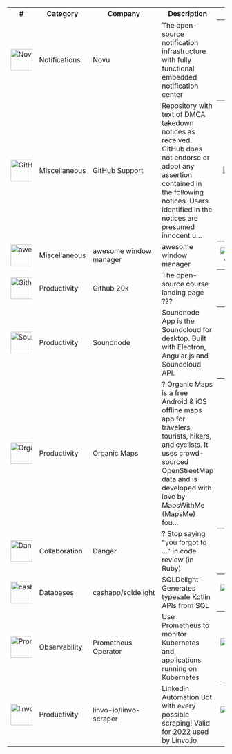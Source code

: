 
<table>
    <tr>
        <th>#</th>
        <th>Category</th>
        <th>Company</th>
        <th>Description</th>
        <th>Stars</th>
    </tr>
        <tr>
        <td nowrap="nowrap"><img width="50" alt="Novu" src="https://libraries.github20k.com/images/uploads/2023/05/newshot-novu-2.png" /></td>
        <td>Notifications</td>
        <td>Novu</td>
        <td>The open-source notification infrastructure with fully functional embedded notification center</td>
        <th><img alt="Novu" src="https://img.shields.io/github/stars/novuhq/novu?style=social" /></th>
    </tr>
    <tr>
        <td nowrap="nowrap"><img width="50" alt="GitHub Support" src="https://libraries.github20k.com/images/uploads/2023/05/newshot-dmca.png" /></td>
        <td>Miscellaneous</td>
        <td>GitHub Support</td>
        <td>Repository with text of DMCA takedown notices as received. GitHub does not endorse or adopt any assertion contained in the following notices. Users identified in the notices are presumed innocent u…</td>
        <th><img alt="GitHub Support" src="https://img.shields.io/github/stars/github/dmca?style=social" /></th>
    </tr>
    <tr>
        <td nowrap="nowrap"><img width="50" alt="awesome window manager" src="https://libraries.github20k.com/images/uploads/2023/05/newshot-awesome.png" /></td>
        <td>Miscellaneous</td>
        <td>awesome window manager</td>
        <td>awesome window manager</td>
        <th><img alt="awesome window manager" src="https://img.shields.io/github/stars/awesomeWM/awesome?style=social" /></th>
    </tr>
    <tr>
        <td nowrap="nowrap"><img width="50" alt="Github 20k" src="https://libraries.github20k.com/images/uploads/2023/05/newshot-super-star-1.png" /></td>
        <td>Productivity</td>
        <td>Github 20k</td>
        <td>The open-source course landing page <g-emoji class="g-emoji" alias="rocket" fallback-src="https://github.githubassets.com/images/icons/emoji/unicode/1f680.png">?</g-emoji><g-emoji class="g-emoji" alias="rocket" fallback-src="https://github.githubassets.com/images/icons/emoji/unicode/1f680.png">?</g-emoji><g-emoji class="g-emoji" alias="rocket" fallback-src="https://github.githubassets.com/images/icons/emoji/unicode/1f680.png">?</g-emoji></td>
        <th><img alt="Github 20k" src="https://img.shields.io/github/stars/github-20k/super-star?style=social" /></th>
    </tr>
    <tr>
        <td nowrap="nowrap"><img width="50" alt="Soundnode" src="https://libraries.github20k.com/images/uploads/2023/05/newshot-soundnode-app.png" /></td>
        <td>Productivity</td>
        <td>Soundnode</td>
        <td>Soundnode App is the Soundcloud for desktop. Built with Electron, Angular.js and Soundcloud API.</td>
        <th><img alt="Soundnode" src="https://img.shields.io/github/stars/Soundnode/soundnode-app?style=social" /></th>
    </tr>
    <tr>
        <td nowrap="nowrap"><img width="50" alt="Organic Maps" src="https://libraries.github20k.com/images/uploads/2023/05/newshot-organicmaps.png" /></td>
        <td>Productivity</td>
        <td>Organic Maps</td>
        <td><g-emoji class="g-emoji" alias="leaves" fallback-src="https://github.githubassets.com/images/icons/emoji/unicode/1f343.png">?</g-emoji> Organic Maps is a free Android &amp; iOS offline maps app for travelers, tourists, hikers, and cyclists. It uses crowd-sourced OpenStreetMap data and is developed with love by MapsWithMe (MapsMe) fou…</td>
        <th><img alt="Organic Maps" src="https://img.shields.io/github/stars/organicmaps/organicmaps?style=social" /></th>
    </tr>
    <tr>
        <td nowrap="nowrap"><img width="50" alt="Danger" src="https://libraries.github20k.com/images/uploads/2023/05/newshot-danger.png" /></td>
        <td>Collaboration</td>
        <td>Danger</td>
        <td><g-emoji class="g-emoji" alias="no_entry_sign" fallback-src="https://github.githubassets.com/images/icons/emoji/unicode/1f6ab.png">?</g-emoji> Stop saying "you forgot to …" in code review (in Ruby)</td>
        <th><img alt="Danger" src="https://img.shields.io/github/stars/danger/danger?style=social" /></th>
    </tr>
    <tr>
        <td nowrap="nowrap"><img width="50" alt="cashapp/sqldelight" src="https://libraries.github20k.com/images/uploads/2023/05/newshot-sqldelight.png" /></td>
        <td>Databases</td>
        <td>cashapp/sqldelight</td>
        <td>SQLDelight - Generates typesafe Kotlin APIs from SQL</td>
        <th><img alt="cashapp/sqldelight" src="https://img.shields.io/github/stars/cashapp/sqldelight?style=social" /></th>
    </tr>
    <tr>
        <td nowrap="nowrap"><img width="50" alt="Prometheus Operator" src="https://libraries.github20k.com/images/uploads/2023/05/newshot-kube-prometheus.png" /></td>
        <td>Observability</td>
        <td>Prometheus Operator</td>
        <td>Use Prometheus to monitor Kubernetes and applications running on Kubernetes</td>
        <th><img alt="Prometheus Operator" src="https://img.shields.io/github/stars/prometheus-operator/kube-prometheus?style=social" /></th>
    </tr>
    <tr>
        <td nowrap="nowrap"><img width="50" alt="linvo-io/linvo-scraper" src="https://libraries.github20k.com/images/uploads/2023/05/newshot-linvo-scraper.png" /></td>
        <td>Productivity</td>
        <td>linvo-io/linvo-scraper</td>
        <td>Linkedin Automation Bot with every possible scraping! Valid for 2022 used by Linvo.io</td>
        <th><img alt="linvo-io/linvo-scraper" src="https://img.shields.io/github/stars/linvo-io/linvo-scraper?style=social" /></th>
    </tr>

</table>  
  